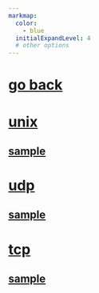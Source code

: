 ```yaml
---
markmap:
  color:
    - blue
  initialExpandLevel: 4
  # other options
---
```


# [go back](../index.html)
# [unix](unix/index.html)
## [sample](unix/sample/index.html)
# [udp](udp/index.html)
## [sample](udp/sample/index.html)
# [tcp](tcp/index.html)
## [sample](tcp/sample/index.html)
